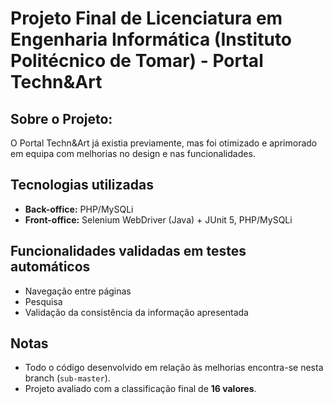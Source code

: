 # Projeto Final de Licenciatura em Engenharia Informática (Instituto Politécnico de Tomar) - Portal Techn&Art  
## Sobre o Projeto:
O Portal Techn&Art já existia previamente, mas foi otimizado e aprimorado em equipa com melhorias no design e nas funcionalidades.

## Tecnologias utilizadas
- **Back-office:** PHP/MySQLi 
- **Front-office:** Selenium WebDriver (Java) + JUnit 5, PHP/MySQLi

## Funcionalidades validadas em testes automáticos
- Navegação entre páginas  
- Pesquisa  
- Validação da consistência da informação apresentada

## Notas
- Todo o código desenvolvido em relação às melhorias encontra-se nesta branch (`sub-master`).  
- Projeto avaliado com a classificação final de **16 valores**.  

